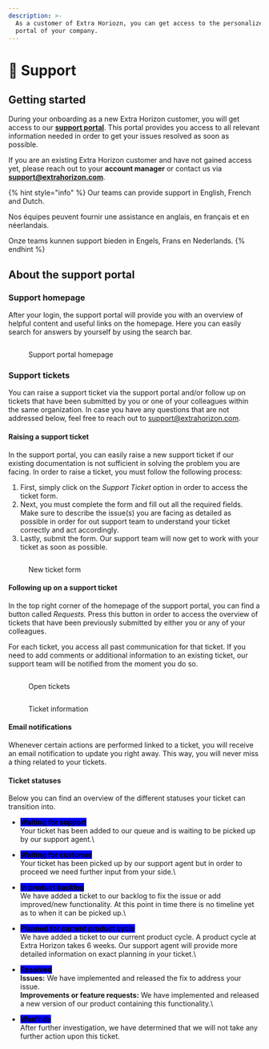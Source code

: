 ```yaml
---
description: >-
  As a customer of Extra Horiozn, you can get access to the personalized support
  portal of your company.
---
```


# 🙋 Support

## Getting started

During your onboarding as a new Extra Horizon customer, you will get access to our [**support portal**](https://extrahorizon.atlassian.net/servicedesk/customer/portals). This portal provides you access to all relevant information needed in order to get your issues resolved as soon as possible.&#x20;

If you are an existing Extra Horizon customer and have not gained access yet, please reach out to your **account manager** or contact us via [**support@extrahorizon.com**](mailto:support@extrahorizon.com).

{% hint style="info" %}
Our teams can provide support in English, French and Dutch.

Nos équipes peuvent fournir une assistance en anglais, en français et en néerlandais.

Onze teams kunnen support bieden in Engels, Frans en Nederlands.
{% endhint %}

## About the support portal

### Support homepage

After your login, the support portal will provide you with an overview of helpful content and useful links on the homepage. Here you can easily search for answers by yourself by using the search bar.

<figure><img src="../.gitbook/assets/Scherm­afbeelding 2023-01-23 om 15.36.07.png" alt=""><figcaption><p>Support portal homepage</p></figcaption></figure>

### Support tickets

You can raise a support ticket via the support portal and/or follow up on tickets that have been submitted by you or one of your colleagues within the same organization. In case you have any questions that are not addressed below, feel free to reach out to [support@extrahorizon.com](mailto:support@extrahorizon.com).

#### Raising a support ticket

In the support portal, you can easily raise a new support ticket if our existing documentation is not sufficient in solving the problem you are facing. In order to raise a ticket, you must follow the following process:

1. First, simply click on the _Support Ticket_ option in order to access the ticket form.
2. Next, you must complete the form and fill out all the required fields. Make sure to describe the issue(s) you are facing as detailed as possible in order for out support team to understand your ticket correctly and act accordingly.
3. Lastly, submit the form. Our support team will now get to work with your ticket as soon as possible.

<figure><img src="../.gitbook/assets/Scherm­afbeelding 2023-01-23 om 17.54.40.png" alt=""><figcaption><p>New ticket form</p></figcaption></figure>

#### Following up on a support ticket

In the top right corner of the homepage of the support portal, you can find a button called _Requests._ Press this button in order to access the overview of tickets that have been previously submitted by either you or any of your colleagues.

For each ticket, you access all past communication for that ticket. If you need to add comments or additional information to an existing ticket, our support team will be notified from the moment you do so.

<div>

<figure><img src="../.gitbook/assets/Scherm­afbeelding 2023-01-23 om 15.35.44.png" alt=""><figcaption><p>Open tickets</p></figcaption></figure>

 

<figure><img src="../.gitbook/assets/Scherm­afbeelding 2023-01-23 om 15.35.57.png" alt=""><figcaption><p>Ticket information</p></figcaption></figure>

</div>

#### Email notifications

Whenever certain actions are performed linked to a ticket, you will receive an email notification to update you right away. This way, you will never miss a thing related to your tickets.

#### Ticket statuses

Below you can find an overview of the different statuses your ticket can transition into.&#x20;

* <mark style="background-color:blue;">**Waiting for support**</mark>\
  Your ticket has been added to our queue and is waiting to be picked up by our support agent.\

* <mark style="background-color:blue;">**Waiting for customer**</mark>\
  Your ticket has been picked up by our support agent but in order to proceed we need further input from your side.\

* <mark style="background-color:blue;">**In product backlog**</mark>\
  We have added a ticket to our backlog to fix the issue or add improved/new functionality. At this point in time there is no timeline yet as to when it can be picked up.\

* <mark style="background-color:blue;">**Planned for current product cycle**</mark>\
  We have added a ticket to our current product cycle. A product cycle at Extra Horizon takes 6 weeks. Our support agent will provide more detailed information on exact planning in your ticket.\

* <mark style="background-color:blue;">**Resolved**</mark>\
  **Issues:** We have implemented and released the fix to address your issue.\
  **Improvements or feature requests:** We have implemented and released a new version of our product containing this functionality.\

* <mark style="background-color:blue;">**Won't do**</mark>\
  After further investigation, we have determined that we will not take any further action upon this ticket.
